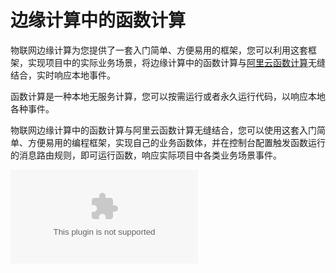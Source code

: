 # 边缘计算中的函数计算

物联网边缘计算为您提供了一套入门简单、方便易用的框架，您可以利用这套框架，实现项目中的实际业务场景，将边缘计算中的函数计算与[阿里云函数计算](https://www.aliyun.com/product/fc)无缝结合，实时响应本地事件。

函数计算是一种本地无服务计算，您可以按需运行或者永久运行代码，以响应本地各种事件。

物联网边缘计算中的函数计算与阿里云函数计算无缝结合，您可以使用这套入门简单、方便易用的编程框架，实现自己的业务函数体，并在控制台配置触发函数运行的消息路由规则，即可运行函数，响应实际项目中各类业务场景事件。

![](https://github.com/caoyingde/iotedge/tree/c697ce413860528d62c9113f91fb2ceb706e7d24/cn.zh-CN/用户指南/函数计算/images/6602_zh-CN.zip)

